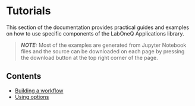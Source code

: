 # Tutorials

This section of the documentation provides practical guides and examples on how to use specific components
of the LabOneQ Applications library.

> **_NOTE:_** Most of the examples are generated from Jupyter Notebook files and the source
can be downloaded on each page by pressing the download button at the top right corner
of the page.

## Contents

<!--nav-->

* [Building a workflow](sources/build_workflow.ipynb)
* [Using options](sources/options.ipynb)
